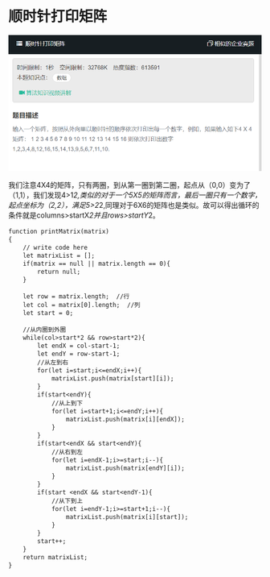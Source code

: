 # 顺时针打印矩阵
![](img/顺时针打印矩阵.png)  
  

我们注意4X4的矩阵，只有两圈，到从第一圈到第二圈，起点从（0,0）变为了（1,1），我们发现4>1*2,类似的对于一个5X5的矩阵而言，最后一圈只有一个数字，起点坐标为（2,2），满足5>2*2,同理对于6X6的矩阵也是类似。故可以得出循环的条件就是columns>startX*2并且rows>startY*2。
```
function printMatrix(matrix)
{
    // write code here
    let matrixList = [];
    if(matrix == null || matrix.length == 0){
        return null;
    }
    
    let row = matrix.length;  //行
    let col = matrix[0].length;  //列
    let start = 0;
    
    //从内圈到外圈
    while(col>start*2 && row>start*2){
        let endX = col-start-1;
        let endY = row-start-1;
        //从左到右
        for(let i=start;i<=endX;i++){
            matrixList.push(matrix[start][i]);
        }
        if(start<endY){
            //从上到下
            for(let i=start+1;i<=endY;i++){
                matrixList.push(matrix[i][endX]);
            }
        }
        if(start<endX && start<endY){
            //从右到左
            for(let i=endX-1;i>=start;i--){
                matrixList.push(matrix[endY][i]);
            }
        }
        if(start <endX && start<endY-1){
            //从下到上
            for(let i=endY-1;i>=start+1;i--){
                matrixList.push(matrix[i][start]);
            }
        }
        start++;
    }
    return matrixList;
}
```